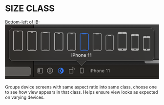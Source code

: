 # SIZE CLASS

Bottom-left of IB:
![Size Class](/assets/Xcode/Interface_Builder/size-class.png)

Groups device screens with same aspect ratio into same class, choose one to see how view appears in that class. Helps ensure view looks as expected on varying devices.
